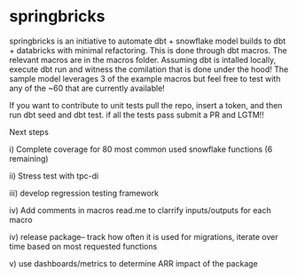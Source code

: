 # springbricks

springbricks is an initiative to automate dbt + snowflake model builds to dbt + databricks with minimal refactoring. This is done through dbt macros. The relevant macros are in the macros folder. Assuming dbt is intalled locally, execute dbt run and witness the comilation that is done under the hood! The sample model leverages 3 of the example macros but feel free to test with any of the ~60 that are currently available!

If you want to contribute to unit tests pull the repo, insert a token, and then run dbt seed and dbt test. if all the tests pass submit a PR and LGTM!!

Next steps

i) Complete coverage for 80 most common used snowflake functions (6 remaining)

ii) Stress test with tpc-di

iii) develop regression testing framework 

iv) Add comments in macros read.me to clarrify inputs/outputs for each macro

iv) release package– track how often it is used for migrations, iterate over time based on most requested functions

v) use dashboards/metrics to determine ARR impact of the package
